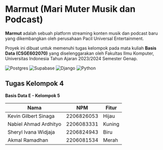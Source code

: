 # Marmut (Mari Muter Musik dan Podcast)

**Marmut** adalah sebuah platform streaming konten musik dan podcast baru yang dikembangkan oleh perusahaan Pacil Universal Entertainment.

Proyek ini dibuat untuk memenuhi tugas kelompok pada mata kuliah **Basis Data (CSGE602070)** yang diselenggarakan oleh Fakultas Ilmu Komputer, Universitas Indonesia Tahun Ajaran 2023/2024 Semester Genap.

![Postgres](https://img.shields.io/badge/postgres-%23316192.svg?style=for-the-badge&logo=postgresql&logoColor=white) ![Supabase](https://img.shields.io/badge/Supabase-3ECF8E?style=for-the-badge&logo=supabase&logoColor=white) ![Django](https://img.shields.io/badge/django-%23092E20.svg?style=for-the-badge&logo=django&logoColor=white) ![Python](https://img.shields.io/badge/python-3670A0?style=for-the-badge&logo=python&logoColor=ffdd54)

## Tugas Kelompok 4
**Basis Data E - Kelompok 5**

| Nama | NPM | Fitur |
| -- | -- | -- |
| Kevin Gilbert Sinaga | 2206826053 | Hijau |
| Nabiel Ahmad Ardhityo | 2206083331 | Kuning |
| Sheryl Ivana Widjaja | 2206824943 | Biru |
| Akmal Ramadhan | 2206081534 | Merah |

